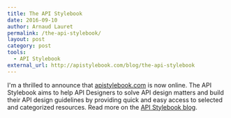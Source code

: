 ```yaml
---
title: The API Stylebook
date: 2016-09-10
author: Arnaud Lauret
permalink: /the-api-stylebook/
layout: post
category: post
tools:
  - API Stylebook
external_url: http://apistylebook.com/blog/the-api-stylebook
---
```

I'm a thrilled to announce that [apistylebook.com](http://apistylebook.com) is now online.
The API Stylebook aims to help API Designers to solve API design matters and build their API design guidelines by providing quick and easy access to selected and categorized resources.
Read more on the [API Stylebook blog](http://apistylebook.com/blog/the-api-stylebook).
